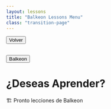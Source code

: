 ```yaml
---
layout: lessons
title: "Balkeon Lessons Menu"
class: "transition-page"
---
```

     
<button class="button-82-pushable" role="button" onclick="history.back()">
  <span class="button-82-shadow"></span>
  <span class="button-82-edge"></span>
  <span class="button-82-front text">
  Volver
 </span> </button>

## <button class="button-16" role="button" onclick="location.href='../index'">Balkeon</button>

# ¿Deseas Aprender?

🏗 Pronto lecciones de Balkeon

<!-- HTML -->
<script>
  window.addEventListener('load', function() {
    document.body.classList.add('loaded');
  });
</script>
